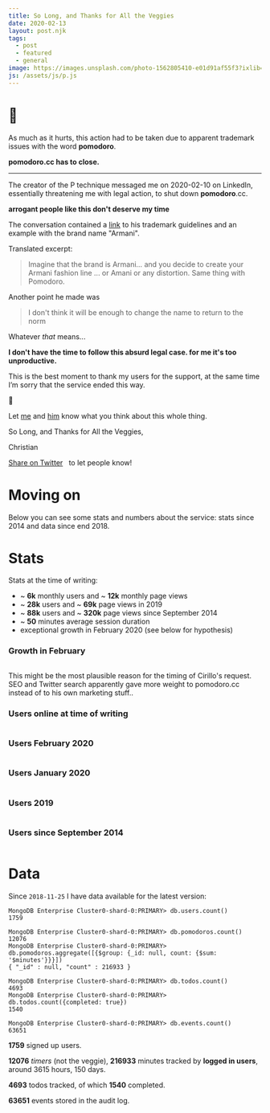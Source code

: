 ```yaml
---
title: So Long, and Thanks for All the Veggies
date: 2020-02-13
layout: post.njk
tags:
  - post
  - featured
  - general
image: https://images.unsplash.com/photo-1562805410-e01d91af55f3?ixlib=rb-1.2.1&ixid=eyJhcHBfaWQiOjEyMDd9&auto=format&fit=crop&w=250&q=40
js: /assets/js/p.js
---
```


# 🍅

As much as it hurts, this action had to be taken due to apparent trademark issues with the word <strong class="p">pomodoro</strong>.

<strong><strong class="p">pomodoro</strong>.cc has to close.</strong>

---

The creator of the P technique messaged me on 2020-02-10 on LinkedIn, essentially threatening me with legal action, to shut down <strong class="p">pomodoro</strong>.cc.

**arrogant people like this don't deserve my time**

The conversation contained a [link](https://francescocirillo.com/pages/pomodoro-trademark-guidelines) to his trademark guidelines and an example with the brand name "Armani".

Translated excerpt:

> Imagine that the brand is Armani… and you decide to create your Armani fashion line ... or Amani or any distortion. Same thing with Pomodoro.

Another point he made was

> I don't think it will be enough to change the name to return to the norm

Whatever *that* means...

**I don't have the time to follow this absurd legal case. for me it's too unproductive.**

This is the best moment to thank my users for the support,
at the same time I’m sorry that the service ended this way.

🍅

Let [me](https://twitter.com/christian_fei) and [him](https://twitter.com/cirillof) know what you think about this whole thing.

So Long, and Thanks for All the Veggies,

Christian

<p>
  <a target="_blank" href="https://twitter.com/share?url=https://christianfei.com{{page.url}}&text={{page.title}}&ref_src=twsrc%5Etfw" class="twitter-share-button" data-show-count="false">Share on Twitter</a><script async src="https://platform.twitter.com/widgets.js" charset="utf-8"></script> &nbsp; to let people know!
</p>


# Moving on

Below you can see some stats and numbers about the service: stats since 2014 and data since end 2018.

# Stats

Stats at the time of writing:

- ~ **6k** monthly users and ~ **12k** monthly page views
- ~ **28k** users and ~ **69k** page views in 2019
- ~ **88k** users  and ~ **320k** page views since September 2014
- ~ **50** minutes average session duration
- exceptional growth in February 2020 (see below for hypothesis)

### Growth in February
<img lazy="/assets/images/posts/fish/growth-february.png" />

This might be the most plausible reason for the timing of Cirillo's request. SEO and Twitter search apparently gave more weight to pomodoro.cc instead of to his own marketing stuff..

### Users online at time of writing
<img lazy="/assets/images/posts/fish/now.png" />

### Users February 2020
<img lazy="/assets/images/posts/fish/jan-2020.png" />

### Users January 2020
<img lazy="/assets/images/posts/fish/jan-2020.png" />

### Users 2019
<img lazy="/assets/images/posts/fish/2019.png" />

### Users since September 2014
<img lazy="/assets/images/posts/fish/all.png" />

# Data

Since `2018-11-25` I have data available for the latest version:

```
MongoDB Enterprise Cluster0-shard-0:PRIMARY> db.users.count()
1759

MongoDB Enterprise Cluster0-shard-0:PRIMARY> db.pomodoros.count()
12076
MongoDB Enterprise Cluster0-shard-0:PRIMARY> db.pomodoros.aggregate([{$group: {_id: null, count: {$sum: '$minutes'}}}])
{ "_id" : null, "count" : 216933 }

MongoDB Enterprise Cluster0-shard-0:PRIMARY> db.todos.count()
4693
MongoDB Enterprise Cluster0-shard-0:PRIMARY> db.todos.count({completed: true})
1540

MongoDB Enterprise Cluster0-shard-0:PRIMARY> db.events.count()
63651
```


**1759** signed up users.

**12076** *timers* (not the veggie), **216933** minutes tracked by **logged in users**, around 3615 hours, 150 days.

**4693** todos tracked, of which **1540** completed.

**63651** events stored in the audit log.


<img class="tac block-tac" lazy="/assets/images/posts/fish/how-can-pomodoro-be-a-trademark.jpg">

<img lazy="/assets/images/posts/pomodoro.cc.png">
